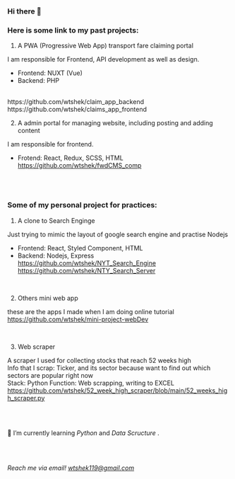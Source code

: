 ### Hi there 👋

<h3> Here is some link to my past projects: </h3>

1. A PWA (Progressive Web App) transport fare claiming portal

I am responsible for Frontend, API development as well as design.
- Frontend: NUXT (Vue)
- Backend: PHP 
<br>
https://github.com/wtshek/claim_app_backend
https://github.com/wtshek/claims_app_frontend

<br>

2. A admin portal for managing website, including posting and adding content

I am responsible for frontend. 
- Frotend: React, Redux, SCSS, HTML 
https://github.com/wtshek/fwdCMS_comp


 <br> 
 <br>
 
 
<h3> Some of my personal project for practices: </h3>

1. A clone to Search Enginge

Just trying to mimic the layout of google search engine and practise Nodejs
- Frontend: React, Styled Component, HTML
- Backend: Nodejs, Express
https://github.com/wtshek/NYT_Search_Engine
https://github.com/wtshek/NTY_Search_Server

<br>

2. Others mini web app 

these are the apps I made when I am doing online tutorial
<br>
https://github.com/wtshek/mini-project-webDev

<br>

3. Web scraper

A scraper I used for collecting stocks that reach 52 weeks high <br>
Info that I scrap: Ticker, and its sector because want to find out which sectors are popular right now <br>
Stack: Python 
Function: Web scrapping, writing to EXCEL
<br>
https://github.com/wtshek/52_week_high_scraper/blob/main/52_weeks_high_scraper.py

<br>
<br>


 🌱 I’m currently learning <em> Python</em> and <em> Data Scructure </em>.
 
 <br> 
 <br>
 
 <em> Reach me via email! wtshek119@gmail.com </em>
